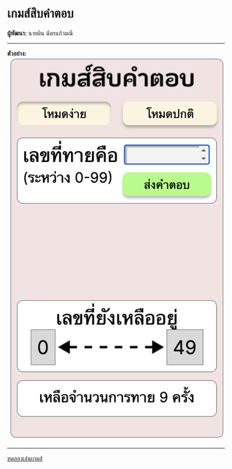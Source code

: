 <h1>เกมส์สิบคำตอบ</h1>
<b>ผู้พัฒนา:</b> นายผิน ฉัตรแก้วมณี<hr>
<b>ตัวอย่าง:</b><br>
<img src='./document/sample.png' alt='sample'><hr>
<a href='https://PinSpuGM.github.io/TenAnswers/index.html'>ทดลองเล่นเกมส์</a>
